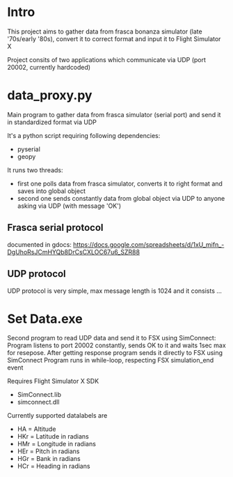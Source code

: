 # Intro

This project aims to gather data from frasca bonanza simulator (late '70s/early '80s), convert it to correct format and input it to Flight Simulator X

Project consits of two applications which communicate via UDP (port 20002, currently hardcoded)

# data_proxy.py

Main program to gather data from frasca simulator (serial port) and send it in standardized format via UDP 

It's a python script requiring following dependencies:
* pyserial
* geopy

It runs two threads:
* first one polls data from frasca simulator, converts it to right format and saves into global object 
* second one sends constantly data from global object via UDP to anyone asking via UDP (with message 'OK')

## Frasca serial protocol

documented in gdocs: https://docs.google.com/spreadsheets/d/1xU_mifn_-DgUhoRsJCmHYQb8DrCsCXLOC67u6_SZR88

## UDP protocol 

UDP protocol is very simple, max message length is 1024 and it consists
<datalabel1> <data1> <datalabel2> <data2> <datalabel3> <data3> ...

# Set Data.exe

Second program to read UDP data and send it to FSX using SimConnect: Program listens to port 20002 constantly, sends OK to it and waits 1sec max for resepose. After getting response program sends it directly to FSX using SimConnect 
Program runs in while-loop, respecting FSX simulation_end event



Requires Flight Simulator X SDK
* SimConnect.lib 
* simconnect.dll

Currently supported datalabels are
* HA = Altitude
* HKr = Latitude in radians
* HMr = Longitude in radians
* HEr = Pitch in radians
* HGr = Bank in radians 
* HCr = Heading in radians 



